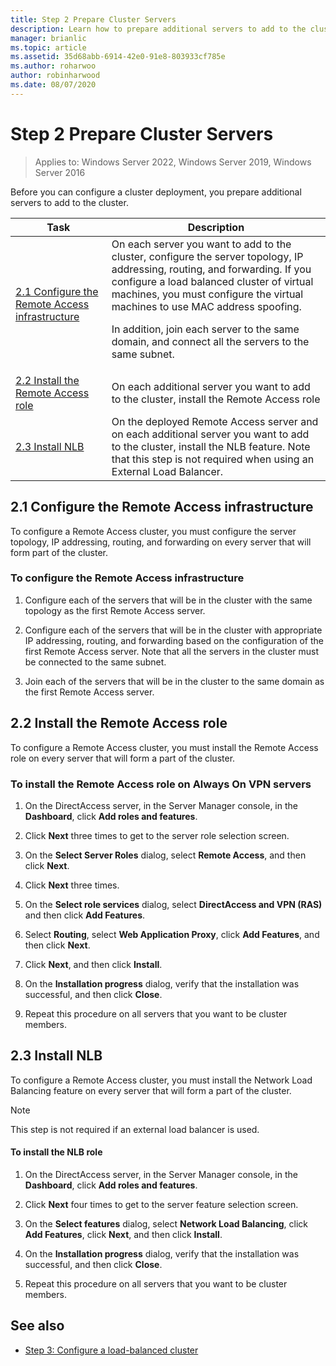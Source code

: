```yaml
---
title: Step 2 Prepare Cluster Servers
description: Learn how to prepare additional servers to add to the cluster.
manager: brianlic
ms.topic: article
ms.assetid: 35d68abb-6914-42e0-91e8-803933cf785e
ms.author: roharwoo
author: robinharwood
ms.date: 08/07/2020
---
```

# Step 2 Prepare Cluster Servers

>Applies to: Windows Server 2022, Windows Server 2019, Windows Server 2016

Before you can configure a cluster deployment, you prepare additional servers to add to the cluster.

|Task|Description|
|----|--------|
|[2.1 Configure the Remote Access infrastructure](#BKMK_config)|On each server you want to add to the cluster, configure the server topology, IP addressing, routing, and forwarding. If you configure a load balanced cluster of virtual machines, you must configure the virtual machines to use MAC address spoofing.<p>In addition, join each server to the same domain, and connect all the servers to the same subnet.|
|[2.2 Install the Remote Access role](#BKMK_Install)|On each additional server you want to add to the cluster, install the Remote Access role|
|[2.3 Install NLB](#BKMK_NLB)|On the deployed Remote Access server and on each additional server you want to add to the cluster, install the NLB feature. Note that this step is not required when using an External Load Balancer.|

## <a name="BKMK_config"></a>2.1 Configure the Remote Access infrastructure
To configure a Remote Access cluster, you must configure the server topology, IP addressing, routing, and forwarding on every server that will form part of the cluster.

### To configure the Remote Access infrastructure

1.  Configure each of the servers that will be in the cluster with the same topology as the first Remote Access server.

2.  Configure each of the servers that will be in the cluster with appropriate IP addressing, routing, and forwarding based on the configuration of the first Remote Access server. Note that all the servers in the cluster must be connected to the same subnet.

3.  Join each of the servers that will be in the cluster to the same domain as the first Remote Access server.

## <a name="BKMK_Install"></a>2.2 Install the Remote Access role
To configure a Remote Access cluster, you must install the Remote Access role on every server that will form a part of the cluster.

### To install the Remote Access role on Always On VPN servers

1.  On the DirectAccess server, in the Server Manager console, in the **Dashboard**, click **Add roles and features**.

2.  Click **Next** three times to get to the server role selection screen.

3.  On the **Select Server Roles** dialog, select **Remote Access**, and then click **Next**.

4.  Click **Next** three times.

5.  On the **Select role services** dialog, select **DirectAccess and VPN (RAS)** and then click **Add Features**.

6.  Select **Routing**, select **Web Application Proxy**, click **Add Features**, and then click **Next**.

7. Click **Next**, and then click **Install**.

8.  On the **Installation progress** dialog, verify that the installation was successful, and then click **Close**.

9.  Repeat this procedure on all servers that you want to be cluster members.

## <a name="BKMK_NLB"></a>2.3 Install NLB
To configure a Remote Access cluster, you must install the Network Load Balancing feature on every server that will form a part of the cluster.

> [!NOTE]
> This step is not required if an external load balancer is used.

#### To install the NLB role

1.  On the DirectAccess server, in the Server Manager console, in the **Dashboard**, click **Add roles and features**.

2.  Click **Next** four times to get to the server feature selection screen.

3.  On the **Select features** dialog, select **Network Load Balancing**, click **Add Features**, click **Next**, and then click **Install**.

4.  On the **Installation progress** dialog, verify that the installation was successful, and then click **Close**.

5.  Repeat this procedure on all servers that you want to be cluster members.

## <a name="BKMK_Links"></a>See also

-   [Step 3: Configure a load-balanced cluster](Step-3-Configure-a-Load-Balanced-Cluster.md)



